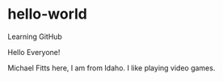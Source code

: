 # hello-world
Learning GitHub

Hello Everyone!

Michael Fitts here, I am from Idaho. I like playing video games.
